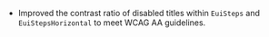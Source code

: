 - Improved the contrast ratio of disabled titles within `EuiSteps` and `EuiStepsHorizontal` to meet WCAG AA guidelines.